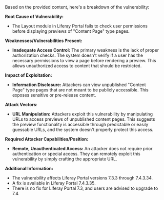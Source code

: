 Based on the provided content, here's a breakdown of the vulnerability:

**Root Cause of Vulnerability:**

*   The Layout module in Liferay Portal fails to check user permissions before displaying previews of "Content Page" type pages.

**Weaknesses/Vulnerabilities Present:**

*   **Inadequate Access Control:** The primary weakness is the lack of proper authorization checks. The system doesn't verify if a user has the necessary permissions to view a page before rendering a preview. This allows unauthorized access to content that should be restricted.

**Impact of Exploitation:**

*   **Information Disclosure:** Attackers can view unpublished "Content Page" type pages that are not meant to be publicly accessible. This exposes sensitive or pre-release content.

**Attack Vectors:**

*   **URL Manipulation:** Attackers exploit this vulnerability by manipulating URLs to access previews of unpublished content pages. This suggests the preview functionality is accessible through predictable or easily guessable URLs, and the system doesn't properly protect this access.

**Required Attacker Capabilities/Position:**

*   **Remote, Unauthenticated Access:** An attacker does not require prior authentication or special access. They can remotely exploit this vulnerability by simply crafting the appropriate URL.

**Additional Information:**
* The vulnerability affects Liferay Portal versions 7.3.3 through 7.4.3.34.
* A fix is available in Liferay Portal 7.4.3.35.
* There is no fix for Liferay Portal 7.3, and users are advised to upgrade to 7.4.